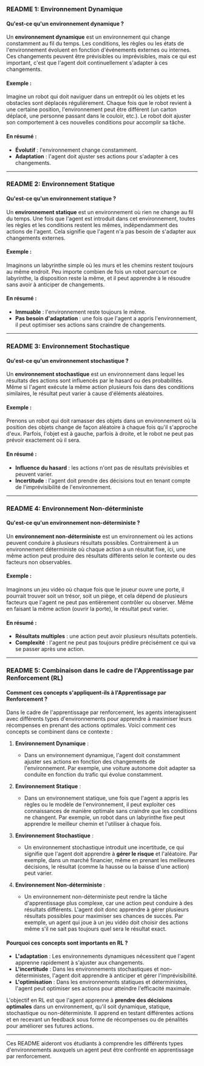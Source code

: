 ### README 1: **Environnement Dynamique**

#### Qu'est-ce qu'un environnement dynamique ?
Un **environnement dynamique** est un environnement qui change constamment au fil du temps. Les conditions, les règles ou les états de l'environnement évoluent en fonction d'événements externes ou internes. Ces changements peuvent être prévisibles ou imprévisibles, mais ce qui est important, c'est que l'agent doit continuellement s'adapter à ces changements.

#### Exemple :
Imagine un robot qui doit naviguer dans un entrepôt où les objets et les obstacles sont déplacés régulièrement. Chaque fois que le robot revient à une certaine position, l'environnement peut être différent (un carton déplacé, une personne passant dans le couloir, etc.). Le robot doit ajuster son comportement à ces nouvelles conditions pour accomplir sa tâche.

#### En résumé :
- **Évolutif** : l'environnement change constamment.
- **Adaptation** : l'agent doit ajuster ses actions pour s'adapter à ces changements.

---

### README 2: **Environnement Statique**

#### Qu'est-ce qu'un environnement statique ?
Un **environnement statique** est un environnement où rien ne change au fil du temps. Une fois que l'agent est introduit dans cet environnement, toutes les règles et les conditions restent les mêmes, indépendamment des actions de l'agent. Cela signifie que l'agent n'a pas besoin de s'adapter aux changements externes.

#### Exemple :
Imaginons un labyrinthe simple où les murs et les chemins restent toujours au même endroit. Peu importe combien de fois un robot parcourt ce labyrinthe, la disposition reste la même, et il peut apprendre à le résoudre sans avoir à anticiper de changements.

#### En résumé :
- **Immuable** : l'environnement reste toujours le même.
- **Pas besoin d'adaptation** : une fois que l'agent a appris l'environnement, il peut optimiser ses actions sans craindre de changements.

---

### README 3: **Environnement Stochastique**

#### Qu'est-ce qu'un environnement stochastique ?
Un **environnement stochastique** est un environnement dans lequel les résultats des actions sont influencés par le hasard ou des probabilités. Même si l'agent exécute la même action plusieurs fois dans des conditions similaires, le résultat peut varier à cause d'éléments aléatoires.

#### Exemple :
Prenons un robot qui doit ramasser des objets dans un environnement où la position des objets change de façon aléatoire à chaque fois qu'il s'approche d'eux. Parfois, l'objet est à gauche, parfois à droite, et le robot ne peut pas prévoir exactement où il sera.

#### En résumé :
- **Influence du hasard** : les actions n'ont pas de résultats prévisibles et peuvent varier.
- **Incertitude** : l'agent doit prendre des décisions tout en tenant compte de l'imprévisibilité de l'environnement.

---

### README 4: **Environnement Non-déterministe**

#### Qu'est-ce qu'un environnement non-déterministe ?
Un **environnement non-déterministe** est un environnement où les actions peuvent conduire à plusieurs résultats possibles. Contrairement à un environnement déterministe où chaque action a un résultat fixe, ici, une même action peut produire des résultats différents selon le contexte ou des facteurs non observables.

#### Exemple :
Imaginons un jeu vidéo où chaque fois que le joueur ouvre une porte, il pourrait trouver soit un trésor, soit un piège, et cela dépend de plusieurs facteurs que l'agent ne peut pas entièrement contrôler ou observer. Même en faisant la même action (ouvrir la porte), le résultat peut varier.

#### En résumé :
- **Résultats multiples** : une action peut avoir plusieurs résultats potentiels.
- **Complexité** : l'agent ne peut pas toujours prédire précisément ce qui va se passer après une action.

---

### README 5: **Combinaison dans le cadre de l'Apprentissage par Renforcement (RL)**

#### Comment ces concepts s'appliquent-ils à l'Apprentissage par Renforcement ?

Dans le cadre de l'apprentissage par renforcement, les agents interagissent avec différents types d'environnements pour apprendre à maximiser leurs récompenses en prenant des actions optimales. Voici comment ces concepts se combinent dans ce contexte :

1. **Environnement Dynamique** :
   - Dans un environnement dynamique, l'agent doit constamment ajuster ses actions en fonction des changements de l'environnement. Par exemple, une voiture autonome doit adapter sa conduite en fonction du trafic qui évolue constamment.

2. **Environnement Statique** :
   - Dans un environnement statique, une fois que l'agent a appris les règles ou le modèle de l'environnement, il peut exploiter ces connaissances de manière optimale sans craindre que les conditions ne changent. Par exemple, un robot dans un labyrinthe fixe peut apprendre le meilleur chemin et l'utiliser à chaque fois.

3. **Environnement Stochastique** :
   - Un environnement stochastique introduit une incertitude, ce qui signifie que l'agent doit apprendre à **gérer le risque** et l'aléatoire. Par exemple, dans un marché financier, même en prenant les meilleures décisions, le résultat (comme la hausse ou la baisse d'une action) peut varier.

4. **Environnement Non-déterministe** :
   - Un environnement non-déterministe peut rendre la tâche d'apprentissage plus complexe, car une action peut conduire à des résultats différents. L'agent doit donc apprendre à gérer plusieurs résultats possibles pour maximiser ses chances de succès. Par exemple, un agent qui joue à un jeu vidéo doit choisir des actions même s'il ne sait pas toujours quel sera le résultat exact.

#### Pourquoi ces concepts sont importants en RL ?
- **L'adaptation** : Les environnements dynamiques nécessitent que l'agent apprenne rapidement à s'ajuster aux changements.
- **L'incertitude** : Dans les environnements stochastiques et non-déterministes, l'agent doit apprendre à anticiper et gérer l'imprévisibilité.
- **L'optimisation** : Dans les environnements statiques et déterministes, l'agent peut optimiser ses actions pour atteindre l'efficacité maximale.

L'objectif en RL est que l'agent apprenne à **prendre des décisions optimales** dans un environnement, qu'il soit dynamique, statique, stochastique ou non-déterministe. Il apprend en testant différentes actions et en recevant un feedback sous forme de récompenses ou de pénalités pour améliorer ses futures actions.

---

Ces README aideront vos étudiants à comprendre les différents types d'environnements auxquels un agent peut être confronté en apprentissage par renforcement.
